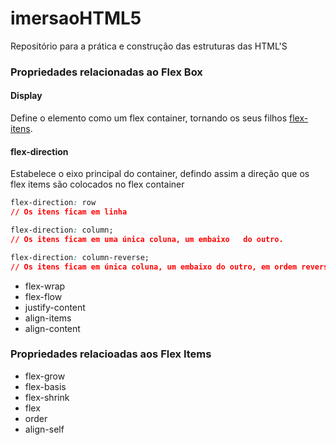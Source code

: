 # imersaoHTML5

Repositório para a prática e construção das estruturas das HTML'S

### Propriedades relacionadas ao Flex Box

#### Display

Define o elemento como um flex container, tornando os seus filhos  [flex-itens](https://github.com/nildoeti/imersaoHTML5/blob/main/flex-box/0-display-flex.html).

#### flex-direction

Estabelece o eixo principal do container, defindo assim a direção que os flex items são colocados no flex container

```css
flex-direction: row
// Os itens ficam em linha
```

```css
flex-direction: column;
// Os itens ficam em uma única coluna, um embaixo   do outro.
```
```css
flex-direction: column-reverse;
// Os itens ficam em única coluna, um embaixo do outro, em ordem reversa: 3, 2 ...
```

-   flex-wrap
-   flex-flow
-   justify-content
-   align-items
-   align-content

### Propriedades relacioadas aos Flex Items

-   flex-grow
-   flex-basis
-   flex-shrink
-   flex
-   order
-   align-self
